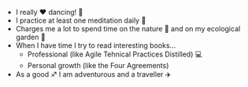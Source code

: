 - I really :heart: dancing! :dancer:
- I practice at least one meditation daily :pray:
- Charges me a lot to spend time on the nature :deciduous_tree: and on my ecological garden :seedling:  
- When I have time I try to read interesting books...
  - Professional (like Agile Tehnical Practices Distilled) :computer:
  - Personal growth (like the Four Agreements)
- As a good :sagittarius: I am adventurous and a traveller :airplane:
